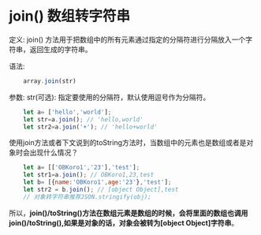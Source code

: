 # join() 数组转字符串

定义: join() 方法用于把数组中的所有元素通过指定的分隔符进行分隔放入一个字符串，返回生成的字符串。

语法:

```js
    array.join(str)
```

参数:
str(可选): 指定要使用的分隔符，默认使用逗号作为分隔符。

```js
    let a= ['hello','world'];
    let str=a.join(); // 'hello,world'
    let str2=a.join('+'); // 'hello+world'
```

使用join方法或者下文说到的toString方法时，当数组中的元素也是数组或者是对象时会出现什么情况？

```js
    let a= [['OBKoro1','23'],'test'];
    let str1=a.join(); // OBKoro1,23,test
    let b= [{name:'OBKoro1',age:'23'},'test'];
    let str2 = b.join(); // [object Object],test
    // 对象转字符串推荐JSON.stringify(obj);
```

所以，**join()/toString()方法在数组元素是数组的时候，会将里面的数组也调用join()/toString(),如果是对象的话，对象会被转为[object Object]字符串**。